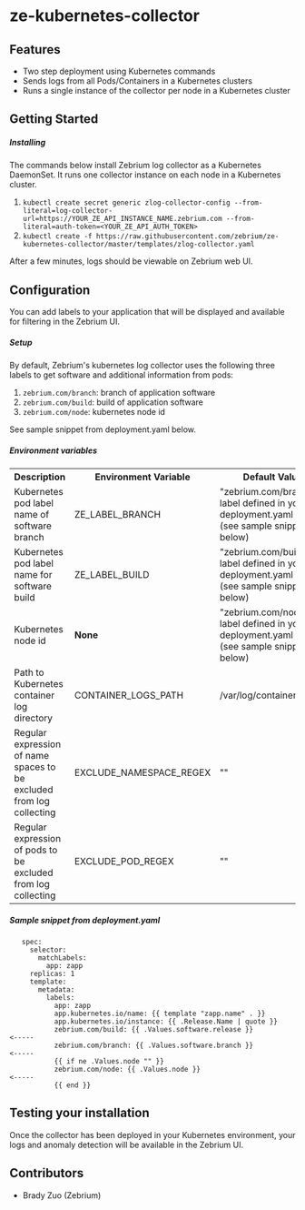 # ze-kubernetes-collector
## Features
* Two step deployment using Kubernetes commands
* Sends logs from all Pods/Containers in a Kubernetes clusters
* Runs a single instance of the collector per node in a Kubernetes cluster
## Getting Started
##### Installing
The commands below install Zebrium log collector as a Kubernetes DaemonSet. It runs one collector instance on each node in a Kubernetes cluster.

1. `kubectl create secret generic zlog-collector-config --from-literal=log-collector-url=https://YOUR_ZE_API_INSTANCE_NAME.zebrium.com --from-literal=auth-token=<YOUR_ZE_API_AUTH_TOKEN>`
2. `kubectl create -f https://raw.githubusercontent.com/zebrium/ze-kubernetes-collector/master/templates/zlog-collector.yaml`

After a few minutes, logs should be viewable on Zebrium web UI.

## Configuration
You can add labels to your application that will be displayed and available for filtering in the Zebrium UI.
##### Setup
By default, Zebrium's kubernetes log collector uses the following three labels to get software and additional information from pods:
1. `zebrium.com/branch`: branch of application software
2. `zebrium.com/build`: build of application software
3. `zebrium.com/node`: kubernetes node id

See sample snippet from deployment.yaml below.

##### Environment variables
<table>
  <tr>
    <th>Description</th>
    <th>Environment Variable</th>
    <th>Default Value</th>
  </tr>
  <tr>
    <td>Kubernetes pod label name of software branch</td>
    <td>ZE_LABEL_BRANCH</td>
    <td>&quot;zebrium.com/branch&quot; label defined in your deployment.yaml file (see sample snippet below) </td>
  </tr>
  <tr>
    <td>Kubernetes pod label name for software build</td>
    <td>ZE_LABEL_BUILD</td>
    <td>&quot;zebrium.com/build&quot; label defined in your deployment.yaml file (see sample snippet below)</td>
  </tr>
  <tr>
    <td>Kubernetes node id</td>
    <td><b>None</b></td>
    <td>&quot;zebrium.com/node&quot; label defined in your deployment.yaml file (see sample snippet below)</td>
  </tr>
  <tr>
    <td>Path to Kubernetes container log directory </td>
    <td>CONTAINER_LOGS_PATH</td>
    <td>/var/log/containers/*.log</td>
  </tr>
  <tr>
    <td>Regular expression of name spaces to be excluded from log collecting</td>
    <td>EXCLUDE_NAMESPACE_REGEX</td>
    <td>&quot;&quot;</td>
  </tr>
  <tr>
    <td>Regular expression of pods to be excluded from log collecting</td>
    <td>EXCLUDE_POD_REGEX</td>
    <td>&quot;&quot;</td>
  </tr>
</table>

##### Sample snippet from deployment.yaml

```
   spec:
     selector:
       matchLabels:
         app: zapp
     replicas: 1
     template:
       metadata:
         labels:
           app: zapp
           app.kubernetes.io/name: {{ template "zapp.name" . }}
           app.kubernetes.io/instance: {{ .Release.Name | quote }}
           zebrium.com/build: {{ .Values.software.release }}            <-----
           zebrium.com/branch: {{ .Values.software.branch }}            <-----
           {{ if ne .Values.node "" }}
           zebrium.com/node: {{ .Values.node }}                         <-----
           {{ end }}
```

## Testing your installation
Once the collector has been deployed in your Kubernetes environment, your logs and anomaly detection will be available in the Zebrium UI.
## Contributors
* Brady Zuo (Zebrium)
